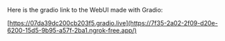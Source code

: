 Here is the gradio link to the WebUI made with Gradio:

[https://07da39dc200cb203f5.gradio.live](https://7f35-2a02-2f09-d20e-6200-15d5-9b95-a57f-2ba1.ngrok-free.app/)
